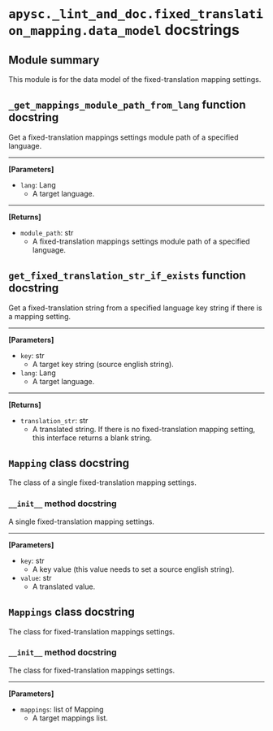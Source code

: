 # `apysc._lint_and_doc.fixed_translation_mapping.data_model` docstrings

## Module summary

This module is for the data model of the fixed-translation mapping settings.

## `_get_mappings_module_path_from_lang` function docstring

Get a fixed-translation mappings settings module path of a specified language.<hr>

**[Parameters]**

- `lang`: Lang
  - A target language.

<hr>

**[Returns]**

- `module_path`: str
  - A fixed-translation mappings settings module path of a specified language.

## `get_fixed_translation_str_if_exists` function docstring

Get a fixed-translation string from a specified language key string if there is a mapping setting.<hr>

**[Parameters]**

- `key`: str
  - A target key string (source english string).
- `lang`: Lang
  - A target language.

<hr>

**[Returns]**

- `translation_str`: str
  - A translated string. If there is no fixed-translation mapping setting, this interface returns a blank string.

## `Mapping` class docstring

The class of a single fixed-translation mapping settings.

### `__init__` method docstring

A single fixed-translation mapping settings.<hr>

**[Parameters]**

- `key`: str
  - A key value (this value needs to set a source english string).
- `value`: str
  - A translated value.

## `Mappings` class docstring

The class for fixed-translation mappings settings.

### `__init__` method docstring

The class for fixed-translation mappings settings.<hr>

**[Parameters]**

- `mappings`: list of Mapping
  - A target mappings list.